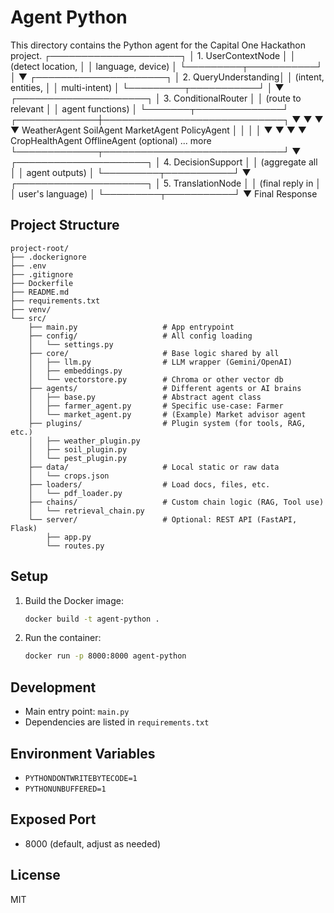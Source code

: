 
# Agent Python

This directory contains the Python agent for the Capital One Hackathon project.
         ┌─────────────────────┐
         │ 1. UserContextNode  │
         │  (detect location,  │
         │  language, device)  │
         └─────────┬───────────┘
                   │
                   ▼
         ┌─────────────────────┐
         │ 2. QueryUnderstanding│
         │  (intent, entities,  │
         │   multi-intent)      │
         └─────────┬───────────┘
                   │
                   ▼
         ┌─────────────────────┐
         │ 3. ConditionalRouter │
         │ (route to relevant   │
         │  agent functions)    │
         └───────┬──────────────┘
   ┌─────────────┼─────────────────────────────┐
   ▼             ▼             ▼               ▼
WeatherAgent   SoilAgent   MarketAgent   PolicyAgent
   │             │             │               │
   ▼             ▼             ▼               ▼
CropHealthAgent OfflineAgent (optional)   ... more
   └─────────────┬─────────────────────────────┘
                 ▼
         ┌─────────────────────┐
         │ 4. DecisionSupport  │
         │  (aggregate all     │
         │   agent outputs)    │
         └─────────┬───────────┘
                   ▼
         ┌─────────────────────┐
         │ 5. TranslationNode  │
         │ (final reply in     │
         │  user's language)   │
         └─────────┬───────────┘
                   ▼
                Final
               Response


## Project Structure

```
project-root/
├── .dockerignore
├── .env
├── .gitignore
├── Dockerfile
├── README.md
├── requirements.txt
├── venv/
└── src/
    ├── main.py                   # App entrypoint
    ├── config/                   # All config loading
    │   └── settings.py
    ├── core/                     # Base logic shared by all
    │   ├── llm.py                # LLM wrapper (Gemini/OpenAI)
    │   ├── embeddings.py
    │   └── vectorstore.py        # Chroma or other vector db
    ├── agents/                   # Different agents or AI brains
    │   ├── base.py               # Abstract agent class
    │   ├── farmer_agent.py       # Specific use-case: Farmer
    │   └── market_agent.py       # (Example) Market advisor agent
    ├── plugins/                  # Plugin system (for tools, RAG, etc.)
    │   ├── weather_plugin.py
    │   ├── soil_plugin.py
    │   └── pest_plugin.py
    ├── data/                     # Local static or raw data
    │   └── crops.json
    ├── loaders/                  # Load docs, files, etc.
    │   └── pdf_loader.py
    ├── chains/                   # Custom chain logic (RAG, Tool use)
    │   └── retrieval_chain.py
    └── server/                   # Optional: REST API (FastAPI, Flask)
        ├── app.py
        └── routes.py
```

## Setup

1. Build the Docker image:
   ```sh
   docker build -t agent-python .
   ```
2. Run the container:
   ```sh
   docker run -p 8000:8000 agent-python
   ```

## Development
- Main entry point: `main.py`
- Dependencies are listed in `requirements.txt`

## Environment Variables
- `PYTHONDONTWRITEBYTECODE=1`
- `PYTHONUNBUFFERED=1`

## Exposed Port
- 8000 (default, adjust as needed)

## License
MIT

